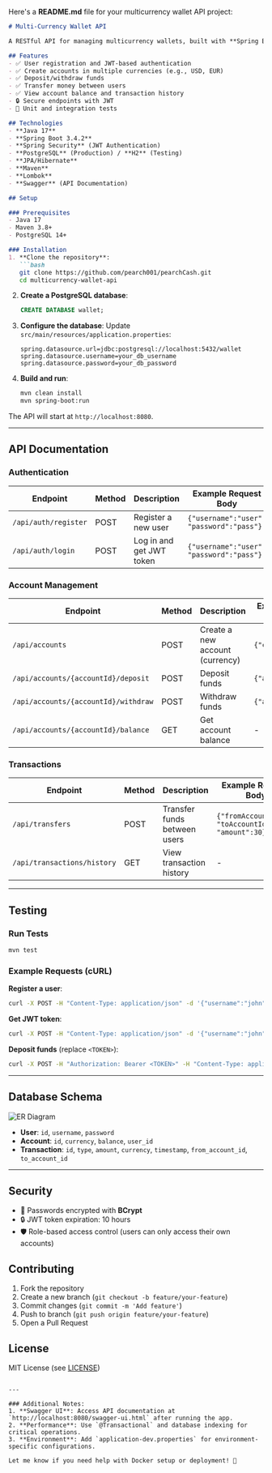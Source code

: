Here's a **README.md** file for your multicurrency wallet API project:

```markdown
# Multi-Currency Wallet API

A RESTful API for managing multicurrency wallets, built with **Spring Boot**, **JPA/Hibernate**, and **PostgreSQL**. Users can create accounts, deposit/withdraw funds, transfer money, and view transactions.

## Features
- ✅ User registration and JWT-based authentication
- ✅ Create accounts in multiple currencies (e.g., USD, EUR)
- ✅ Deposit/withdraw funds
- ✅ Transfer money between users
- ✅ View account balance and transaction history
- 🔒 Secure endpoints with JWT
- 🧪 Unit and integration tests

## Technologies
- **Java 17**
- **Spring Boot 3.4.2**
- **Spring Security** (JWT Authentication)
- **PostgreSQL** (Production) / **H2** (Testing)
- **JPA/Hibernate**
- **Maven**
- **Lombok**
- **Swagger** (API Documentation)

## Setup

### Prerequisites
- Java 17
- Maven 3.8+
- PostgreSQL 14+

### Installation
1. **Clone the repository**:
   ```bash
   git clone https://github.com/pearch001/pearchCash.git
   cd multicurrency-wallet-api
   ```

2. **Create a PostgreSQL database**:
   ```sql
   CREATE DATABASE wallet;
   ```

3. **Configure the database**:
   Update `src/main/resources/application.properties`:
   ```properties
   spring.datasource.url=jdbc:postgresql://localhost:5432/wallet
   spring.datasource.username=your_db_username
   spring.datasource.password=your_db_password
   ```

4. **Build and run**:
   ```bash
   mvn clean install
   mvn spring-boot:run
   ```

The API will start at `http://localhost:8080`.

---

## API Documentation

### Authentication
| Endpoint       | Method | Description               | Example Request Body              |
|----------------|--------|---------------------------|------------------------------------|
| `/api/auth/register` | POST   | Register a new user        | `{"username":"user", "password":"pass"}` |
| `/api/auth/login`    | POST   | Log in and get JWT token   | `{"username":"user", "password":"pass"}` |

### Account Management
| Endpoint                          | Method | Description                     | Example Request Body       |
|-----------------------------------|--------|---------------------------------|----------------------------|
| `/api/accounts`                   | POST   | Create a new account (currency) | `{"currency":"USD"}`       |
| `/api/accounts/{accountId}/deposit` | POST   | Deposit funds                  | `{"amount": 100.50}`       |
| `/api/accounts/{accountId}/withdraw` | POST   | Withdraw funds                | `{"amount": 50.25}`        |
| `/api/accounts/{accountId}/balance` | GET    | Get account balance           | -                          |

### Transactions
| Endpoint                    | Method | Description                  | Example Request Body                   |
|-----------------------------|--------|------------------------------|----------------------------------------|
| `/api/transfers`            | POST   | Transfer funds between users | `{"fromAccountId":1, "toAccountId":2, "amount":30}` |
| `/api/transactions/history` | GET    | View transaction history     | -                                      |

---

## Testing

### Run Tests
```bash
mvn test
```

### Example Requests (cURL)
**Register a user**:
```bash
curl -X POST -H "Content-Type: application/json" -d '{"username":"john", "password":"secret"}' http://localhost:8080/api/auth/register
```

**Get JWT token**:
```bash
curl -X POST -H "Content-Type: application/json" -d '{"username":"john", "password":"secret"}' http://localhost:8080/api/auth/login
```

**Deposit funds** (replace `<TOKEN>`):
```bash
curl -X POST -H "Authorization: Bearer <TOKEN>" -H "Content-Type: application/json" -d '{"amount": 500}' http://localhost:8080/api/accounts/1/deposit
```

---

## Database Schema
![ER Diagram](https://via.placeholder.com/400x200?text=Wallet+ER+Diagram)
- **User**: `id`, `username`, `password`
- **Account**: `id`, `currency`, `balance`, `user_id`
- **Transaction**: `id`, `type`, `amount`, `currency`, `timestamp`, `from_account_id`, `to_account_id`

---

## Security
- 🔑 Passwords encrypted with **BCrypt**
- 🔒 JWT token expiration: 10 hours
- 🛡️ Role-based access control (users can only access their own accounts)

## Contributing
1. Fork the repository
2. Create a new branch (`git checkout -b feature/your-feature`)
3. Commit changes (`git commit -m 'Add feature'`)
4. Push to branch (`git push origin feature/your-feature`)
5. Open a Pull Request

## License
MIT License (see [LICENSE](LICENSE))
```

---

### Additional Notes:
1. **Swagger UI**: Access API documentation at `http://localhost:8080/swagger-ui.html` after running the app.
2. **Performance**: Use `@Transactional` and database indexing for critical operations.
3. **Environment**: Add `application-dev.properties` for environment-specific configurations.

Let me know if you need help with Docker setup or deployment! 🚀

